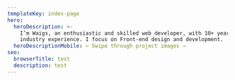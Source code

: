 ```yaml
---
templateKey: index-page
hero:
  heroDescription: >-
    I’m Waigs, an enthusiastic and skilled web developer, with 10+ years of
    industry experience. I focus on Front-end design and development.
  heroDescriptionMobile: ← Swipe through project images →
seo:
  browserTitle: test
  description: test
---
```


